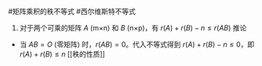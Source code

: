 #矩阵乘积的秩不等式  #西尔维斯特不等式 
1. 对于两个可乘的矩阵 $A$ (m×n) 和 $B$ (n×p)，有 $r(A) + r(B) - n \le r(AB)$
推论
- 当 $AB=O$ (零矩阵) 时，$r(AB)=0$。代入不等式得到 $r(A) + r(B) - n \le 0$，即 $r(A) + r(B) \le n$ 
[[秩的性质]]
